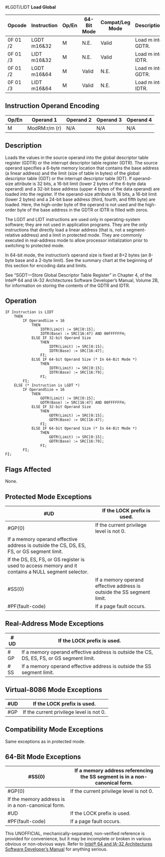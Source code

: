 #LGDT/LIDT
**Load Global**

| Opcode   | Instruction | Op/En | 64-Bit Mode | Compat/Leg Mode | Description       |
| -------- | ----------- | ----- | ----------- | --------------- | ----------------- |
| 0F 01 /2 | LGDT m16&32 | M     | N.E.        | Valid           | Load m into GDTR. |
| 0F 01 /3 | LIDT m16&32 | M     | N.E.        | Valid           | Load m into IDTR. |
| 0F 01 /2 | LGDT m16&64 | M     | Valid       | N.E.            | Load m into GDTR. |
| 0F 01 /3 | LIDT m16&64 | M     | Valid       | N.E.            | Load m into IDTR. |

## Instruction Operand Encoding

| Op/En | Operand 1     | Operand 2 | Operand 3 | Operand 4 |
| ----- | ------------- | --------- | --------- | --------- |
| M     | ModRM:r/m (r) | N/A       | N/A       | N/A       |

## Description

Loads the values in the source operand into the global descriptor table register (GDTR) or the interrupt descriptor table register (IDTR). The source operand specifies a 6-byte memory location that contains the base address (a linear address) and the limit (size of table in bytes) of the global descriptor table (GDT) or the interrupt descriptor table (IDT). If operand-size attribute is 32 bits, a 16-bit limit (lower 2 bytes of the 6-byte data operand) and a 32-bit base address (upper 4 bytes of the data operand) are loaded into the register. If the operand-size attribute is 16 bits, a 16-bit limit (lower 2 bytes) and a 24-bit base address (third, fourth, and fifth byte) are loaded. Here, the high-order byte of the operand is not used and the high-order byte of the base address in the GDTR or IDTR is filled with zeros.

The LGDT and LIDT instructions are used only in operating-system software; they are not used in application programs. They are the only instructions that directly load a linear address (that is, not a segment-relative address) and a limit in protected mode. They are commonly executed in real-address mode to allow processor initialization prior to switching to protected mode.

In 64-bit mode, the instruction’s operand size is fixed at 8+2 bytes (an 8-byte base and a 2-byte limit). See the summary chart at the beginning of this section for encoding data and limits.

See “SGDT—Store Global Descriptor Table Register” in Chapter 4, of the Intel® 64 and IA-32 Architectures Software Developer’s Manual, Volume 2B, for information on storing the contents of the GDTR and IDTR.

## Operation

```
IF Instruction is LIDT
    THEN
        IF OperandSize = 16
            THEN
                IDTR(Limit) := SRC[0:15];
                IDTR(Base) := SRC[16:47] AND 00FFFFFFH;
            ELSE IF 32-bit Operand Size
                THEN
                    IDTR(Limit) := SRC[0:15];
                    IDTR(Base) := SRC[16:47];
                FI;
            ELSE IF 64-bit Operand Size (* In 64-Bit Mode *)
                THEN
                    IDTR(Limit) := SRC[0:15];
                    IDTR(Base) := SRC[16:79];
                FI;
        FI;
    ELSE (* Instruction is LGDT *)
        IF OperandSize = 16
            THEN
                GDTR(Limit) := SRC[0:15];
                GDTR(Base) := SRC[16:47] AND 00FFFFFFH;
            ELSE IF 32-bit Operand Size
                THEN
                    GDTR(Limit) := SRC[0:15];
                    GDTR(Base) := SRC[16:47];
                FI;
            ELSE IF 64-bit Operand Size (* In 64-Bit Mode *)
                THEN
                    GDTR(Limit) := SRC[0:15];
                    GDTR(Base) := SRC[16:79];
                FI;
        FI;
FI;

```

## Flags Affected

None.

## Protected Mode Exceptions

| #​​​UD                                                                                              | If the LOCK prefix is used.                                            |
| --------------------------------------------------------------------------------------------------- | ---------------------------------------------------------------------- |
| \#​​​​GP(0)                                                                                         | If the current privilege level is not 0.                               |
| If a memory operand effective address is outside the CS, DS, ES, FS, or GS segment limit.           |
| If the DS, ES, FS, or GS register is used to access memory and it contains a NULL segment selector. |
| \#​​​​​SS(0)                                                                                        | If a memory operand effective address is outside the SS segment limit. |
| \#​PF(fault-code)                                                                                   | If a page fault occurs.                                                |

## Real-Address Mode Exceptions

| #​​​UD    | If the LOCK prefix is used.                                                               |
| --------- | ----------------------------------------------------------------------------------------- |
| \#​​​​GP  | If a memory operand effective address is outside the CS, DS, ES, FS, or GS segment limit. |
| \#​​​​​SS | If a memory operand effective address is outside the SS segment limit.                    |

## Virtual-8086 Mode Exceptions

| #​​​UD   | If the LOCK prefix is used.              |
| -------- | ---------------------------------------- |
| \#​​​​GP | If the current privilege level is not 0. |

## Compatibility Mode Exceptions

Same exceptions as in protected mode.

## 64-Bit Mode Exceptions

| \#​​​​​SS(0)                                      | If a memory address referencing the SS segment is in a non-canonical form. |
| ------------------------------------------------- | -------------------------------------------------------------------------- |
| \#​​​​GP(0)                                       | If the current privilege level is not 0.                                   |
| If the memory address is in a non-canonical form. |
| #​​​UD                                            | If the LOCK prefix is used.                                                |
| \#​PF(fault-code)                                 | If a page fault occurs.                                                    |

This UNOFFICIAL, mechanically-separated, non-verified reference is provided for convenience, but it may be
incomplete or broken in various obvious or non-obvious
ways. Refer to [Intel® 64 and IA-32 Architectures Software Developer’s Manual](https://software.intel.com/en-us/download/intel-64-and-ia-32-architectures-sdm-combined-volumes-1-2a-2b-2c-2d-3a-3b-3c-3d-and-4) for anything serious.
